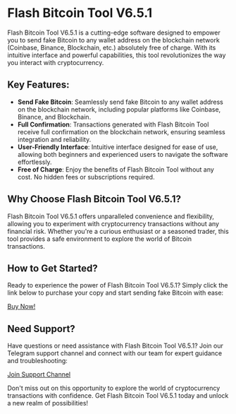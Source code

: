 # Flash Bitcoin Tool V6.5.1

Flash Bitcoin Tool V6.5.1 is a cutting-edge software designed to empower you to send fake Bitcoin to any wallet address on the blockchain network (Coinbase, Binance, Blockchain, etc.) absolutely free of charge. With its intuitive interface and powerful capabilities, this tool revolutionizes the way you interact with cryptocurrency.

## Key Features:

- **Send Fake Bitcoin**: Seamlessly send fake Bitcoin to any wallet address on the blockchain network, including popular platforms like Coinbase, Binance, and Blockchain.
- **Full Confirmation**: Transactions generated with Flash Bitcoin Tool receive full confirmation on the blockchain network, ensuring seamless integration and reliability.
- **User-Friendly Interface**: Intuitive interface designed for ease of use, allowing both beginners and experienced users to navigate the software effortlessly.
- **Free of Charge**: Enjoy the benefits of Flash Bitcoin Tool without any cost. No hidden fees or subscriptions required.

## Why Choose Flash Bitcoin Tool V6.5.1?

Flash Bitcoin Tool V6.5.1 offers unparalleled convenience and flexibility, allowing you to experiment with cryptocurrency transactions without any financial risk. Whether you're a curious enthusiast or a seasoned trader, this tool provides a safe environment to explore the world of Bitcoin transactions.

## How to Get Started?

Ready to experience the power of Flash Bitcoin Tool V6.5.1? Simply click the link below to purchase your copy and start sending fake Bitcoin with ease:

[Buy Now!](https://scripters.shop/product/flash-bitcoin-tool-v651?store=scripterscommunity&quantity=1)

## Need Support?

Have questions or need assistance with Flash Bitcoin Tool V6.5.1? Join our Telegram support channel and connect with our team for expert guidance and troubleshooting:

[Join Support Channel](https://t.me/LikhonScripts)

Don't miss out on this opportunity to explore the world of cryptocurrency transactions with confidence. Get Flash Bitcoin Tool V6.5.1 today and unlock a new realm of possibilities!
